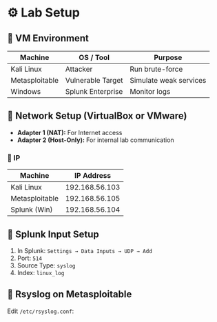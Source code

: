 # ⚙️ Lab Setup

## 🔧 VM Environment

| Machine         | OS / Tool          | Purpose         |
|----------------|---------------------|-----------------|
| Kali Linux     | Attacker            | Run brute-force |
| Metasploitable | Vulnerable Target   | Simulate weak services |
| Windows        | Splunk Enterprise   | Monitor logs |

## 🔗 Network Setup (VirtualBox or VMware)

- **Adapter 1 (NAT):** For Internet access
- **Adapter 2 (Host-Only):** For internal lab communication

### 🧠 IP 

| Machine         | IP Address         |
|----------------|---------------------|
| Kali Linux     | 192.168.56.103      |
| Metasploitable | 192.168.56.105      |
| Splunk (Win)   | 192.168.56.104      |

## 📝 Splunk Input Setup

1. In Splunk: `Settings → Data Inputs → UDP → Add`
2. Port: `514`
3. Source Type: `syslog`
4. Index: `linux_log`

## 🧾 Rsyslog on Metasploitable

Edit `/etc/rsyslog.conf`:

